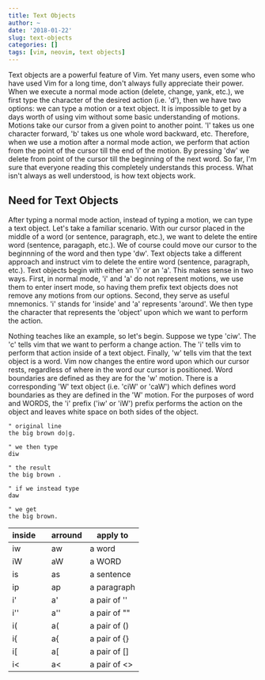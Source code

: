 ```yaml
---
title: Text Objects
author: ~
date: '2018-01-22'
slug: text-objects
categories: []
tags: [vim, neovim, text objects]
---
```


Text objects are a powerful feature of Vim. Yet many users, even some who have
used Vim for a long time, don't always fully appreciate their power. When we
execute a normal mode action (delete, change, yank, etc.), we first type the
character of the desired action (i.e. 'd'), then we have two options: we can
type a motion or a text object. It is impossible to get by a days worth of
using vim without some basic understanding of motions. Motions take our cursor
from a given point to another point. 'l' takes us one character forward, 'b'
takes us one whole word backward, etc. Therefore, when we use a motion after
a normal mode action, we perform that action from the point of the cursor
till the end of the motion. By pressing 'dw' we delete from point of the
cursor till the beginning of the next word. So far, I'm sure that everyone
reading this completely understands this process. What isn't always as well
understood, is how text objects work.

Need for Text Objects
---------------------

After typing a normal mode action, instead of typing a motion, we can type a
text object. Let's take a familiar scenario. With our cursor placed in the
middle of a word (or sentence, paragraph, etc.), we want to delete the entire
word (sentence, paragaph, etc.). We of course could move our cursor to the
beginnning of the word and then type 'dw'. Text objects take a different
approach and instruct vim to delete the entire word (sentence, paragraph,
etc.). Text objects begin with either an 'i' or an 'a'. This makes sense in
two ways. First, in normal mode, 'i' and 'a' do not represent motions, we use
them to enter insert mode, so having them prefix text objects does not remove
any motions from our options. Second, they serve as useful mnemonics. 'i'
stands for 'inside' and 'a' represents 'around'. We then type the character
that represents the 'object' upon which we want to perform the action.

Nothing teaches like an example, so let's begin. Suppose we type 'ciw'.
The 'c' tells vim that we want to perform a change action. The 'i' tells
vim to perform that action inside of a text object. Finally, 'w' tells vim
that the text object is a word. Vim now changes the entire word upon which
our cursor rests, regardless of where in the word our cursor is positioned.
Word boundaries are defined as they are for the 'w' motion. There is a
corresponding 'W' text object (i.e. 'ciW' or 'caW') which defines word
boundaries as they are defined in the 'W' motion. For the purposes of word and
WORDS, the 'i' prefix ('iw' or 'iW') prefix performs the action on the object
and leaves white space on both sides of the object.

```vim
" original line
the big brown do|g.

" we then type
diw

" the result
the big brown .

" if we instead type
daw

" we get
the big brown.
```



| inside |    | arround | apply to     |
| ------ |----| ------- | ------------ |
| iw     |    | aw      | a word       |
| iW     |    | aW      | a WORD       |
| is     |    | as      | a sentence   |
| ip     |    | ap      | a paragraph  |
| i'     |    | a'      | a pair of '' |
| i''    |    | a''     | a pair of "" |
| i(     |    | a(      | a pair of () |
| i{     |    | a{      | a pair of {} |
| i[     |    | a[      | a pair of [] |
| i\<    |    | a\<     | a pair of <> |
